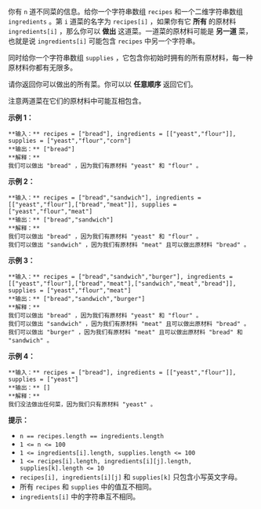 你有 `n` 道不同菜的信息。给你一个字符串数组 `recipes` 和一个二维字符串数组 `ingredients` 。第 `i` 道菜的名字为
`recipes[i]` ，如果你有它  **所有**  的原材料 `ingredients[i]` ，那么你可以  **做出**
这道菜。一道菜的原材料可能是  **另一道**  菜，也就是说 `ingredients[i]` 可能包含 `recipes` 中另一个字符串。

同时给你一个字符串数组 `supplies` ，它包含你初始时拥有的所有原材料，每一种原材料你都有无限多。

请你返回你可以做出的所有菜。你可以以 **任意顺序**  返回它们。

注意两道菜在它们的原材料中可能互相包含。



**示例 1：**

    
    
    **输入：** recipes = ["bread"], ingredients = [["yeast","flour"]], supplies = ["yeast","flour","corn"]
    **输出：** ["bread"]
    **解释：**
    我们可以做出 "bread" ，因为我们有原材料 "yeast" 和 "flour" 。
    

**示例 2：**

    
    
    **输入：** recipes = ["bread","sandwich"], ingredients = [["yeast","flour"],["bread","meat"]], supplies = ["yeast","flour","meat"]
    **输出：** ["bread","sandwich"]
    **解释：**
    我们可以做出 "bread" ，因为我们有原材料 "yeast" 和 "flour" 。
    我们可以做出 "sandwich" ，因为我们有原材料 "meat" 且可以做出原材料 "bread" 。
    

**示例 3：**

    
    
    **输入：** recipes = ["bread","sandwich","burger"], ingredients = [["yeast","flour"],["bread","meat"],["sandwich","meat","bread"]], supplies = ["yeast","flour","meat"]
    **输出：** ["bread","sandwich","burger"]
    **解释：**
    我们可以做出 "bread" ，因为我们有原材料 "yeast" 和 "flour" 。
    我们可以做出 "sandwich" ，因为我们有原材料 "meat" 且可以做出原材料 "bread" 。
    我们可以做出 "burger" ，因为我们有原材料 "meat" 且可以做出原材料 "bread" 和 "sandwich" 。
    

**示例 4：**

    
    
    **输入：** recipes = ["bread"], ingredients = [["yeast","flour"]], supplies = ["yeast"]
    **输出：** []
    **解释：**
    我们没法做出任何菜，因为我们只有原材料 "yeast" 。
    



**提示：**

  * `n == recipes.length == ingredients.length`
  * `1 <= n <= 100`
  * `1 <= ingredients[i].length, supplies.length <= 100`
  * `1 <= recipes[i].length, ingredients[i][j].length, supplies[k].length <= 10`
  * `recipes[i], ingredients[i][j]` 和 `supplies[k]` 只包含小写英文字母。
  * 所有 `recipes` 和 `supplies` 中的值互不相同。
  * `ingredients[i]` 中的字符串互不相同。

